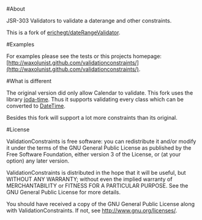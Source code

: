 #About

JSR-303 Validators to validate a daterange and other constraints.

This is a fork of [erichegt/dateRangeValidator](https://github.com/erichegt/dateRangeValidator).

#Examples 

For examples please see the tests or this projects homepage: [http://waxolunist.github.com/validationconstraints/](http://waxolunist.github.com/validationconstraints/).

#What is different

The original version did only allow Calendar to validate. This fork uses the library [joda-time](http://joda-time.sourceforge.net/).
Thus it supports validating every class which can be converted to [DateTime](http://joda-time.sourceforge.net/api-release/index.html).

Besides this fork will support a lot more constraints than its original.

#License

ValidationConstraints is free software: you can redistribute it and/or modify
it under the terms of the GNU General Public License as published by
the Free Software Foundation, either version 3 of the License, or
(at your option) any later version.

ValidationConstraints is distributed in the hope that it will be useful,
but WITHOUT ANY WARRANTY; without even the implied warranty of
MERCHANTABILITY or FITNESS FOR A PARTICULAR PURPOSE.  See the
GNU General Public License for more details.

You should have received a copy of the GNU General Public License
along with ValidationConstraints.  If not, see <http://www.gnu.org/licenses/>.
